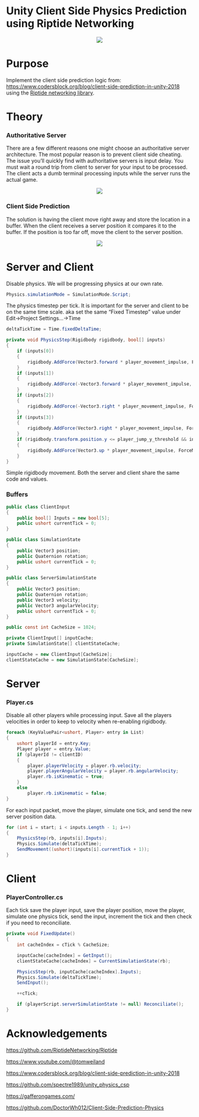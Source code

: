 # Unity Client Side Physics Prediction using Riptide Networking

<p align="center">
  <img src="extras/titleimg.gif" />
</p>

# Purpose

Implement the client side prediction logic from: https://www.codersblock.org/blog/client-side-prediction-in-unity-2018 using the [Riptide networking library](https://github.com/RiptideNetworking/Riptide). 

# Theory

### Authoritative Server

There are a few different reasons one might choose an authoritative server architecture. The most popular reason is to prevent client side cheating. The issue you’ll quickly find with authoritative servers is input delay. You must wait a round trip from client to server for your input to be processed. The client acts a dumb terminal processing inputs while the server runs the actual game. 

<p align="center">
  <img src="extras/serverAuth.png" />
</p>

### Client Side Prediction 

The solution is having the client move right away and store the location in a buffer. When the client receives a server position it compares it to the buffer. If the position is too far off, move the client to the server position.

<p align="center">
  <img src="extras/clientSide.png" />
</p>

# Server and Client

Disable physics. We will be progressing physics at our own rate.
```cs
Physics.simulationMode = SimulationMode.Script;
```

The physics timestep per tick. It is important for the server and client to be on the same time scale. aka set the same “Fixed Timestep” value under Edit->Project Settings...->Time
```cs
deltaTickTime = Time.fixedDeltaTime;
```

```cs
private void PhysicsStep(Rigidbody rigidbody, bool[] inputs)
{
    if (inputs[0])
    {
        rigidbody.AddForce(Vector3.forward * player_movement_impulse, ForceMode.Impulse);
    }
    if (inputs[1])
    {
        rigidbody.AddForce(-Vector3.forward * player_movement_impulse, ForceMode.Impulse);
    }
    if (inputs[2])
    {
        rigidbody.AddForce(-Vector3.right * player_movement_impulse, ForceMode.Impulse);
    }
    if (inputs[3])
    {
        rigidbody.AddForce(Vector3.right * player_movement_impulse, ForceMode.Impulse);
    }
    if (rigidbody.transform.position.y <= player_jump_y_threshold && inputs[4])
    {
        rigidbody.AddForce(Vector3.up * player_movement_impulse, ForceMode.Impulse);
    } 
}
```

Simple rigidbody movement. Both the server and client share the same code and values. 

### Buffers

```cs
public class ClientInput
{
    public bool[] Inputs = new bool[5];
    public ushort currentTick = 0;
}
```
```cs
public class SimulationState
{
    public Vector3 position;
    public Quaternion rotation;
    public ushort currentTick = 0;
}
```
```cs
public class ServerSimulationState
{
    public Vector3 position;
    public Quaternion rotation;
    public Vector3 velocity;
    public Vector3 angularVelocity;
    public ushort currentTick = 0;
}
```

```cs
public const int CacheSize = 1024;

private ClientInput[] inputCache;
private SimulationState[] clientStateCache;

inputCache = new ClientInput[CacheSize];
clientStateCache = new SimulationState[CacheSize];
```

# Server

### Player.cs

Disable all other players while processing input. Save all the players velocities in order to keep to velocity when re-enabling rigidbody. 

```cs
foreach (KeyValuePair<ushort, Player> entry in List)
{
    ushort playerId = entry.Key;
    Player player = entry.Value;
    if (playerId != clientID)
    {
        player.playerVelocity = player.rb.velocity;
        player.playerAngularVelocity = player.rb.angularVelocity;
        player.rb.isKinematic = true;
    }	
    else
        player.rb.isKinematic = false;
}
```

For each input packet, move the player, simulate one tick, and send the new server position data.

```cs
for (int i = start; i < inputs.Length - 1; i++)
{
    PhysicsStep(rb, inputs[i].Inputs);
    Physics.Simulate(deltaTickTime);
    SendMovement((ushort)(inputs[i].currentTick + 1));
}
```

# Client

### PlayerController.cs

Each tick save the player input, save the player position, move the player, simulate one physics tick, send the input, increment the tick and then check if you need to reconciliate.

```cs
private void FixedUpdate()
{
    int cacheIndex = cTick % CacheSize;

    inputCache[cacheIndex] = GetInput();
    clientStateCache[cacheIndex] = CurrentSimulationState(rb);

    PhysicsStep(rb, inputCache[cacheIndex].Inputs);
    Physics.Simulate(deltaTickTime);
    SendInput();

    ++cTick;

    if (playerScript.serverSimulationState != null) Reconciliate();
}
```

# Acknowledgements

https://github.com/RiptideNetworking/Riptide

https://www.youtube.com/@tomweiland

https://www.codersblock.org/blog/client-side-prediction-in-unity-2018

https://github.com/spectre1989/unity_physics_csp

https://gafferongames.com/

https://github.com/DoctorWh012/Client-Side-Prediction-Physics